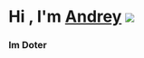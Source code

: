 # Hi , I'm [Andrey](https://daniilshat.ru/) ![](https://media2.giphy.com/media/zIZldEXyyo64qOIgvb/giphy.gif?cid=ecf05e47e3x9l9i01rlx9ssqc3vky7r3jtawszzjvjhakfhp&ep=v1_gifs_search&rid=giphy.gif&ct=g) 
### Im Doter

